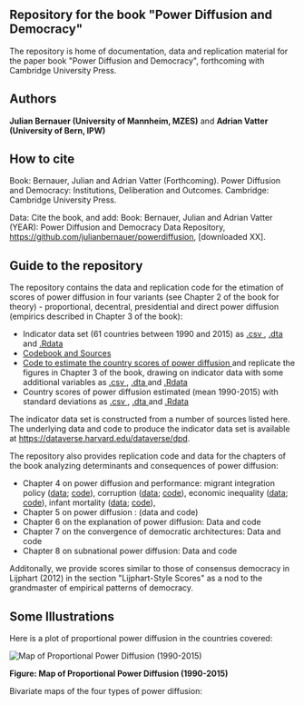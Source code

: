 ## Repository for the book "Power Diffusion and Democracy"
The repository is home of documentation, data and replication material for the paper book "Power Diffusion and Democracy", forthcoming with Cambridge University Press. 

## Authors
**Julian Bernauer (University of Mannheim, MZES)** and **Adrian Vatter (University of Bern, IPW)**

## How to cite 
Book: Bernauer, Julian and Adrian Vatter (Forthcoming). Power Diffusion and Democracy: Institutions, Deliberation and Outcomes. Cambridge: Cambridge University Press. 

Data: Cite the book, and add: Book: Bernauer, Julian and Adrian Vatter (YEAR): Power Diffusion and Democracy Data Repository, https://github.com/julianbernauer/powerdiffusion, [downloaded XX].

## Guide to the repository 
The repository contains the data and replication code for the etimation of scores of power diffusion in four variants (see Chapter 2 of the book for theory) - proportional, decentral, presidential and direct power diffusion (empirics described in Chapter 3 of the book): 

- Indicator data set (61 countries between 1990 and 2015) as <a href="https://github.com/julianbernauer/powerdiffusion/blob/master/data/DPD2018July_indicators.csv"> .csv </a>, <a href="https://github.com/julianbernauer/powerdiffusion/blob/master/data/DPD2018July_indicators.dta"> .dta </a> and <a href="https://github.com/julianbernauer/powerdiffusion/blob/master/data/DPD2018July_indicators.Rdata"> .Rdata </a>
- <a href="https://github.com/julianbernauer/powerdiffusion/blob/master/documentation/codebook.Rmd"> Codebook and Sources </a> 
- <a href="https://github.com/julianbernauer/powerdiffusion/blob/master/code/fairt.r"> Code to estimate the country scores of power diffusion </a> and replicate the figures in Chapter 3 of the book, drawing on indicator data with some additional variables as <a href="https://github.com/julianbernauer/powerdiffusion/blob/master/data/DPD2018July.csv"> .csv </a>, <a href="https://github.com/julianbernauer/powerdiffusion/blob/master/data/DPD2018July.dta"> .dta </a> and <a href="https://github.com/julianbernauer/powerdiffusion/blob/master/data/DPD2018July.Rdata"> .Rdata </a>
- Country scores of power diffusion estimated (mean 1990-2015) with standard deviations as <a href="https://github.com/julianbernauer/powerdiffusion/blob/master/data/DPD2018July_scores.csv"> .csv </a>, <a href="https://github.com/julianbernauer/powerdiffusion/blob/master/data/DPD2018July_scores.dta"> .dta </a> and <a href="https://github.com/julianbernauer/powerdiffusion/blob/master/data/DPD2018July_scores.Rdata"> .Rdata </a> 

The indicator data set is constructed from a number of sources listed here. The underlying data and code to produce the indicator data set is available at https://dataverse.harvard.edu/dataverse/dpd. 

The repository also provides replication code and data for the chapters of the book analyzing determinants and consequences of power diffusion: 
- Chapter 4 on power diffusion and performance: migrant integration policy (<a href="https://github.com/julianbernauer/powerdiffusion/blob/master/data/PDD2018_ch4_perf_mipex.Rdata">data</a>; <a href="https://github.com/julianbernauer/powerdiffusion/blob/master/code/PDD_perf_mipex.R"> code</a>),
corruption (<a href="https://github.com/julianbernauer/powerdiffusion/blob/master/data/PDD2018_ch4_perf_corr.Rdata">data</a>; <a href="https://github.com/julianbernauer/powerdiffusion/blob/master/code/PDD_perf_corr.R"> code</a>),
economic inequality (<a href="https://github.com/julianbernauer/powerdiffusion/blob/master/data/PDD2018_ch4_perf_gini.Rdata">data</a>; <a href="https://github.com/julianbernauer/powerdiffusion/blob/master/code/PDD_perf_gini.R"> code</a>),
infant mortality (<a href="https://github.com/julianbernauer/powerdiffusion/blob/master/data/PDD2018_ch4_perf_infmort.Rdata">data</a>; <a href="https://github.com/julianbernauer/powerdiffusion/blob/master/code/PDD_perf_infmort.R"> code</a>),
- Chapter 5 on power diffusion : (data and code) 
- Chapter 6 on the explanation of power diffusion: Data and code 
- Chapter 7 on the convergence of democratic architectures: Data and code 
- Chapter 8 on subnational power diffusion: Data and code 

Additonally, we provide scores similar to those of consensus democracy in Lijphart (2012) in the section "Lijphart-Style Scores" as a nod to the grandmaster of empirical patterns of democracy. 


## Some Illustrations 

Here is a plot of proportional power diffusion in the countries covered: 

![Map of Proportional Power Diffusion (1990-2015)](figures/Fig_pd1.jpeg)

**Figure: Map of Proportional Power Diffusion (1990-2015)**

Bivariate maps of the four types of power diffusion: 


